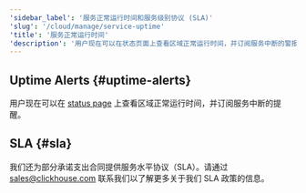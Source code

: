 ```yaml
---
'sidebar_label': '服务正常运行时间和服务级别协议 (SLA)'
'slug': '/cloud/manage/service-uptime'
'title': '服务正常运行时间'
'description': '用户现在可以在状态页面上查看区域正常运行时间，并订阅服务中断的警报。'
---
```


## Uptime Alerts {#uptime-alerts}

用户现在可以在 [status page](https://status.clickhouse.com/) 上查看区域正常运行时间，并订阅服务中断的提醒。

## SLA {#sla}

我们还为部分承诺支出合同提供服务水平协议（SLA）。请通过 [sales@clickhouse.com](mailto:sales@clickhouse.com) 联系我们以了解更多关于我们 SLA 政策的信息。
